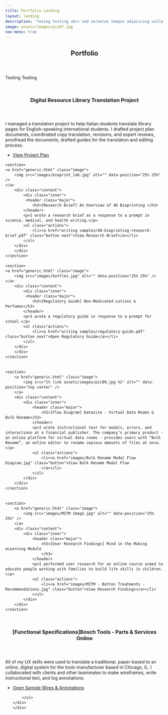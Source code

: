 ```yaml
---
title: Portfolio Landing
layout: landing
description: 'Tesing testing <br> sed veroeros tempus adipiscing nulla.'
image: assets/images/pic07.jpg
nav-menu: true
---
```


<!-- Main -->
<div id="main">

<!-- One -->
<section id="one">
	<div class="inner">
		<header class="major">
			<h2>Portfolio</h2>
		</header>
		<p>Testing Testing</p>
	</div>
</section>

<!-- Two -->
<section id="two" class="spotlights">
	<section>
		<a href="generic.html" class="image">
			<img src="images/translation-keyboard.jpg" alt="" data-position="center center" />
		</a>
		<div class="content">
			<div class="inner">
				<header class="major">
					<h3>Digital Resource Library Translation Project</h3>
				</header>
				<p>I managed a translation project to help Italian students translate library pages for English-speaking international students. I drafted project plan documents, coordinated copy translation, revisions, and expert reviews, proofread the documents, drafted guides for the translation and editing process.</p>
				<ul class="actions">
					<li><a href="writing samples/[Project Plan] DRL Translation Project.pdf" class="button">View Project Plan</a></li>
				</ul>
			</div>
		</div>
	</section>

	<section>
	<a href="generic.html" class="image">
		<img src="images/bioprint_lab.jpg" alt="" data-position="25% 25%" />
	</a>
		<div class="content">
			<div class="inner">
			 <header class="major">
				<h3>[Research Brief] An Overview of 4D Bioprinting </h3>
			</header>
			<p>I wrote a research brief as a response to a prompt in science, medical, and health writing.</p>
			<ul class="actions">
				<li><a href="writing samples/4D-bioprinting-research-brief.pdf" class="button next">View Research Brief</a></li>
			</ul>
		</div>
		</div>
	</section>

	<section>
	<a href="generic.html" class="image">
		<img src="images/bottles.jpg" alt="" data-position="25% 25%" />
	</a>
		<div class="content">
			<div class="inner">
			 <header class="major">
				<h3>[Regulatory Guide] Non-Medicated Lotions & Perfumes</h3>
			</header>
			<p>I wrote a regulatory guide in response to a prompt for school.</p>
			<ul class="actions">
				<li><a href="writing samples/regulatory-guide.pdf" class="button next">Open Regulatory Guide</a></li>
			</ul>
		</div>
		</div>
	</section>


	<section>
		<a href="generic.html" class="image">
			<img src="{% link assets/images/pic09.jpg %}" alt="" data-position="top center" />
		</a>
		<div class="content">
			<div class="inner">
				<header class="major">
					<h3>[Flow Diagram] Datasite - Virtual Data Rooms & Bulk Rename</h3>
				</header>
				<p>I wrote instructional text for modals, errors, and interactions at a financial publisher. The company’s primary product - an online platform for virtual data rooms - provides users with “Bulk Rename”, an online editor to rename copious amounts of files at once. </p>
				<ul class="actions">
					<li><a href="images/Bulk Rename Modal Flow Diagram.jpg" class="button">View Bulk Rename Modal Flow
					</a></li>
				</ul>
			</div>
		</div>
	</section>


	<section>
		<a href="generic.html" class="image">
			<img src="images/MITM Image.jpg" alt="" data-position="25% 25%" />
		</a>
		<div class="content">
			<div class="inner">
				<header class="major">
					<h3>[User Research Findings] Mind in the Making eLearning Module
					</h3>
				</header>
				<p>I performed user research for an online course aimed to educate people working with families to build life skills in children. </p>
				<ul class="actions">
					<li><a href="images/MITM - Button Treatments - Recommendations.jpg" class="button">View Research Findings</a></li>
				</ul>
			</div>
		</div>
	</section>


<section>
<a href="generic.html" class="image">
	<img src="images/boschTools-cover.jpg" alt="" data-position="25% 25%" />
</a>
	<div class="content">
		<div class="inner">
		 <header class="major">
			<h3>[Functional Specifications]Bosch Tools - Parts & Services Online </h3>
		</header>
		<p>All of my UX skills were used to translate a traditional. paper-based to an online, digital system for the tools manufacturer based in Chicago, IL. I collaborated with clients and other teammates to make wireframes, write instructional text, and log annotations. </p>
		<ul class="actions">
			<li><a href="images/Razorfish - Bosch Tools - Wires Annotations.jpg" class="button next">Open Sample Wires & Annotations</a></li>

		</ul>
	</div>
	</div>
</section>



</section>

<!-- Three -->
